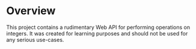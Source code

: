 # Overview
This project contains a rudimentary Web API for performing operations on integers. It was created for learning purposes and should not be used for any serious use-cases.
